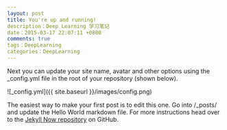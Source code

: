 ```yaml
---
layout: post
title: You're up and running!
description：Deep Learning 学习笔记
date：2015-03-17 22:07:11 +0800
comments: true
tags：DeepLearning
categories：DeepLearning
---
```


Next you can update your site name, avatar and other options using the _config.yml file in the root of your repository (shown below).

![_config.yml]({{ site.baseurl }}/images/config.png)

The easiest way to make your first post is to edit this one. Go into /_posts/ and update the Hello World markdown file. For more instructions head over to the [Jekyll Now repository](https://github.com/barryclark/jekyll-now) on GitHub.